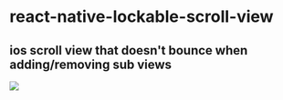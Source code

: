 # react-native-lockable-scroll-view
## ios scroll view that doesn't bounce when adding/removing sub views
![](lockedScrollView.gif)